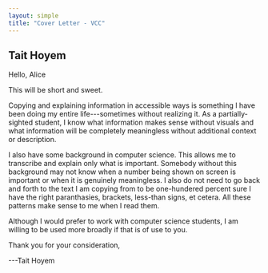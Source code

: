 ```yaml
---
layout: simple
title: "Cover Letter - VCC"
---
```


## Tait Hoyem

Hello, Alice

This will be short and sweet.

Copying and explaining information in accessible ways is something I have been doing my entire life---sometimes without realizing it.
As a partially-sighted student,
I know what information makes sense without visuals and what information will be completely meaningless without additional context or description.

I also have some background in computer science.
This allows me to transcribe and explain only what is important.
Somebody without this background may not know when a number being shown on screen is important or when it is genuinely meaningless.
I also do not need to go back and forth to the text I am copying from to be one-hundered percent sure I have the right paranthasies, brackets, less-than signs, et cetera.
All these patterns make sense to me when I read them.

Although I would prefer to work with computer science students,
I am willing to be used more broadly if that is of use to you.

Thank you for your consideration,

---Tait Hoyem
